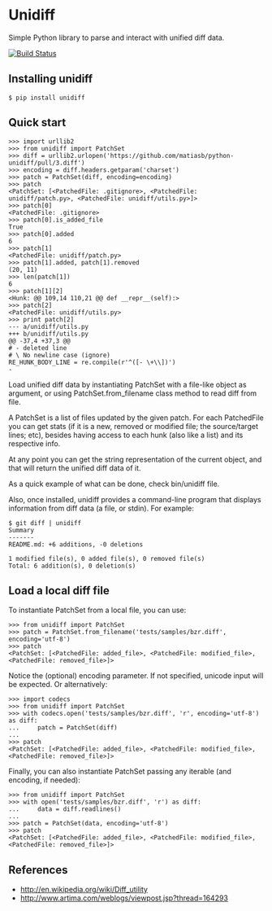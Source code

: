 Unidiff
=======

Simple Python library to parse and interact with unified diff data.

[![Build Status](https://travis-ci.org/matiasb/python-unidiff.png?branch=master)](https://travis-ci.org/matiasb/python-unidiff)


Installing unidiff
------------------

    $ pip install unidiff


Quick start
-----------

    >>> import urllib2
    >>> from unidiff import PatchSet
    >>> diff = urllib2.urlopen('https://github.com/matiasb/python-unidiff/pull/3.diff')
    >>> encoding = diff.headers.getparam('charset')
    >>> patch = PatchSet(diff, encoding=encoding)
    >>> patch
    <PatchSet: [<PatchedFile: .gitignore>, <PatchedFile: unidiff/patch.py>, <PatchedFile: unidiff/utils.py>]>
    >>> patch[0]
    <PatchedFile: .gitignore>
    >>> patch[0].is_added_file
    True
    >>> patch[0].added
    6
    >>> patch[1]
    <PatchedFile: unidiff/patch.py>
    >>> patch[1].added, patch[1].removed
    (20, 11)
    >>> len(patch[1])
    6
    >>> patch[1][2]
    <Hunk: @@ 109,14 110,21 @@ def __repr__(self):>
    >>> patch[2]
    <PatchedFile: unidiff/utils.py>
    >>> print patch[2]
    --- a/unidiff/utils.py
    +++ b/unidiff/utils.py
    @@ -37,4 +37,3 @@ 
    # - deleted line
    # \ No newline case (ignore)
    RE_HUNK_BODY_LINE = re.compile(r'^([- \+\\])')
    -

Load unified diff data by instantiating PatchSet with a file-like object as
argument, or using PatchSet.from_filename class method to read diff from file.

A PatchSet is a list of files updated by the given patch. For each PatchedFile
you can get stats (if it is a new, removed or modified file; the source/target
lines; etc), besides having access to each hunk (also like a list) and its
respective info.

At any point you can get the string representation of the current object, and
that will return the unified diff data of it.

As a quick example of what can be done, check bin/unidiff file.

Also, once installed, unidiff provides a command-line program that displays
information from diff data (a file, or stdin). For example:

    $ git diff | unidiff
    Summary
    -------
    README.md: +6 additions, -0 deletions

    1 modified file(s), 0 added file(s), 0 removed file(s)
    Total: 6 addition(s), 0 deletion(s)


Load a local diff file
----------------------

To instantiate PatchSet from a local file, you can use:

    >>> from unidiff import PatchSet
    >>> patch = PatchSet.from_filename('tests/samples/bzr.diff', encoding='utf-8')
    >>> patch
    <PatchSet: [<PatchedFile: added_file>, <PatchedFile: modified_file>, <PatchedFile: removed_file>]>

Notice the (optional) encoding parameter. If not specified, unicode input will be expected. Or alternatively:

    >>> import codecs
    >>> from unidiff import PatchSet
    >>> with codecs.open('tests/samples/bzr.diff', 'r', encoding='utf-8') as diff:
    ...     patch = PatchSet(diff)
    ...
    >>> patch
    <PatchSet: [<PatchedFile: added_file>, <PatchedFile: modified_file>, <PatchedFile: removed_file>]>

Finally, you can also instantiate PatchSet passing any iterable (and encoding, if needed):

    >>> from unidiff import PatchSet
    >>> with open('tests/samples/bzr.diff', 'r') as diff:
    ...     data = diff.readlines()
    ...
    >>> patch = PatchSet(data, encoding='utf-8')
    >>> patch
    <PatchSet: [<PatchedFile: added_file>, <PatchedFile: modified_file>, <PatchedFile: removed_file>]>


References
----------

 * http://en.wikipedia.org/wiki/Diff_utility
 * http://www.artima.com/weblogs/viewpost.jsp?thread=164293

